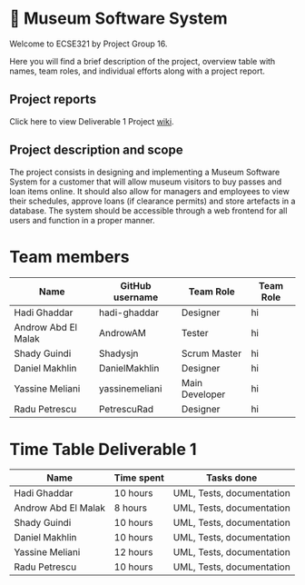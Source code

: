 # :art: Museum Software System 
Welcome to ECSE321 by Project Group 16. 

Here you will find a brief description of the project, overview table with names, team roles, and individual efforts along with a project report.

## Project reports
Click here to view Deliverable 1 Project [wiki](../../wiki).

## Project description and scope
The project consists in designing and implementing a Museum Software System for a customer that will allow museum visitors to buy passes and loan items online. It should also allow for managers and employees to view their schedules, approve loans (if clearance permits) and store artefacts in a database. The system should be accessible through a web frontend for all users and function in a proper manner.

# Team members
| Name                | GitHub username | Team Role      |Team Role      |
|---------------------|-----------------|----------------|---------|
| Hadi Ghaddar        | hadi-ghaddar    | Designer       | hi| 
| Androw Abd El Malak | AndrowAM        | Tester         |hi| 
| Shady Guindi        | Shadysjn        | Scrum Master   |hi| 
| Daniel Makhlin      | DanielMakhlin   | Designer       |hi| 
| Yassine Meliani     | yassinemeliani  | Main Developer |hi| 
| Radu Petrescu       | PetrescuRad     | Designer       |hi| 
# Time Table Deliverable 1
| Name                | Time spent | Tasks done |
|---------------------|------------|------------|
| Hadi Ghaddar        | 10 hours   | UML, Tests, documentation | 
| Androw Abd El Malak | 8 hours    | UML, Tests, documentation | 
| Shady Guindi        | 10 hours   | UML, Tests, documentation | 
| Daniel Makhlin      | 10 hours   | UML, Tests, documentation | 
| Yassine Meliani     | 12 hours   | UML, Tests, documentation | 
| Radu Petrescu       | 10 hours   | UML, Tests, documentation | 
